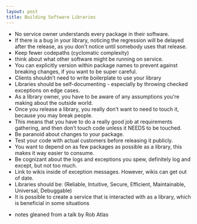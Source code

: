 ```yaml
---
layout: post
title: Building Software Libraries
---
```

* No service owner understands every package in their software.
* If there is a bug in your library, noticing the regression will be delayed after the release, as you don't notice until somebody uses that release. 
* Keep fewer codepaths (cyclomatic complexity)
* think about what other software might be running on service. 
* You can explicitly version within package names to prevent against breaking changes, if you want to be super careful. 
* Clients shouldn’t need to write boilerplate to use your library
* Libraries should be self-documenting - especially by throwing checked exceptions on edge cases.
* As a library owner, you have to be aware of any assumptions you're making about the outside world. 
* Once you release a library, you really don’t want to need to touch it, because you may break people. 
* This means that you have to do a really good job at requirements gathering, and then don’t touch code unless it NEEDS to be touched. 
* Be paranoid about changes to your package. 
* Test your code with actual customers before releasing it publicly. 
* You want to depend on as few packages as possible as a library, this makes it way easier to consume. 
* Be cognizant about the logs and exceptions you spew, definitely log and except, but not too much.
* Link to wikis inside of exception messages. However, wikis can get out of date. 
* Libraries should be: (Reliable, Intuitive, Secure, Efficient, Maintainable, Universal, Debuggable)
* It is possible to create a service that is interacted with as a library, which is beneficial in some situations
		

- notes gleaned from a talk by Rob Atlas
